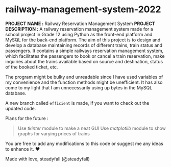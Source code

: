 # railway-management-system-2022
**PROJECT NAME        :** Railway Reservation Management System
**PROJECT DESCRIPTION :** A railway reservation management system made for a school project in Grade 12 using Python as the front-end platform and MySQL for the back-end platform.
                          The aim of this project is to design and develop a database maintaining records of different trains, train status and passengers. It contains a simple                             railways reservation management system, which facilitates the passengers to book or cancel a train reservation, make inquiries about the trains available                           based on source and destination, status of the booked ticket, etc.

The program might be bulky and unreadable since I have used variables of my convenience and the function methods might be unefficient.
It has also come to my light that I am unnecessarily using up bytes in the MySQL database.

A new branch called `efficient` is made, if you want to check out the updated code. 

Plans for the future : 
> Use *tkinter* module to make a neat GUI
> Use *matplotlib* module to show graphs for varying prices of trains

You are free to add any modifications to this code or suggest me any ideas to enhance it. ❤

Made with love,
steadyfall (@steadyfall)

